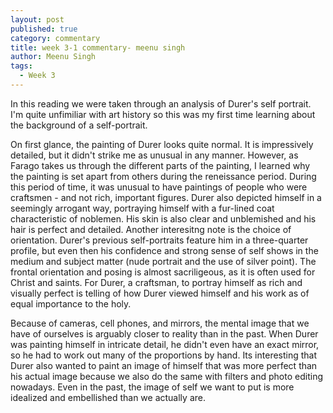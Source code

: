 ```yaml
---
layout: post
published: true
category: commentary
title: week 3-1 commentary- meenu singh
author: Meenu Singh
tags:
  - Week 3
---
```

In this reading we were taken through an analysis of Durer's self portrait. I'm quite unfimiliar with art history so this was my first time learning about the background of a self-portrait. 

On first glance, the painting of Durer looks quite normal. It is impressively detailed, but it didn't strike me as unusual in any manner. However, as Farago takes us through the different parts of the painting, I learned why the painting is set apart from others during the reneissance period. During this period of time, it was unusual to have paintings of people who were craftsmen - and not rich, important figures. Durer also depicted himself in a seemingly arrogant way, portraying himself with a fur-lined coat characteristic of noblemen. His skin is also clear and unblemished and his hair is perfect and detailed. Another interesitng note is the choice of orientation. Durer's previous self-portraits feature him in a three-quarter profile, but even then his confidence and strong sense of self shows in the medium and subject matter (nude portrait and the use of silver point). The frontal orientation and posing is almost sacriligeous, as it is often used for Christ and saints. For Durer, a craftsman, to portray himself as rich and visually perfect is telling of how Durer viewed himself and his work as of equal importance to the holy.

Because of cameras, cell phones, and mirrors, the mental image that we have of ourselves is arguably closer to reality than in the past. When Durer was painting himself in intricate detail, he didn't even have an exact mirror, so he had to work out many of the proportions by hand. Its interesting that Durer also wanted to paint an image of himself that was more perfect than his actual image because we also do the same with filters and photo editing nowadays. Even in the past, the image of self we want to put is more idealized and embellished than we actually are.
